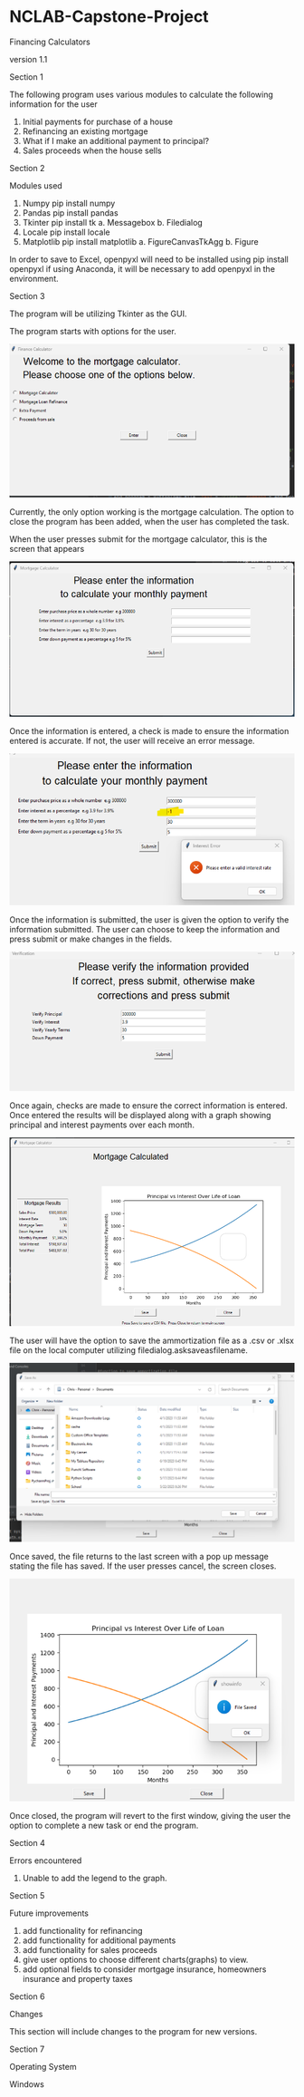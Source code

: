 # NCLAB-Capstone-Project

Financing Calculators

version 1.1

Section 1

The following program uses various modules to calculate the following information for the user

1. Initial payments for purchase of a house
2. Refinancing an existing mortgage
3. What if I make an additional payment to principal?
4. Sales proceeds when the house sells

Section 2

Modules used

1. Numpy  pip install numpy
2. Pandas pip install pandas
3. Tkinter pip install tk
    a. Messagebox
    b. Filedialog
4. Locale pip install locale
5. Matplotlib pip install matplotlib
    a. FigureCanvasTkAgg
    b. Figure

In order to save to Excel, openpyxl will need to be installed using pip install openpyxl
    if using Anaconda, it will be necessary to add openpyxl in the environment.    

Section 3    

The program will be utilizing Tkinter as the GUI.

The program starts with options for the user.

![Alt text](image.png)

Currently, the only option working is the mortgage calculation.
The option to close the program has been added, when the user has completed the task.

When the user presses submit for the mortgage calculator, this is the screen that appears

![Alt text](image-1.png)

Once the information is entered, a check is made to ensure 
the information entered is accurate.
If not, the user will receive an error message.

![Alt text](image-3.png)

Once the information is submitted, the user is given the option to verify the information submitted.
The user can choose to keep the information and press submit or make changes in the fields.

![Alt text](image-4.png)

Once again, checks are made to ensure the correct information is entered.  Once entered the results
will be displayed along with a graph showing principal and interest payments over each month.  


![img_1.png](img_1.png)

The user will have the option to save the ammortization file as a .csv  or .xlsx file on the local computer
utilizing filedialog.asksaveasfilename.

![Alt text](image-5.png)

Once saved, the file returns to the last screen with a pop up message stating the file has saved.  If the user
presses cancel, the screen closes.

![Alt text](image-6.png)

Once closed, the program will revert to the first window, giving the user the option to 
complete a new task or end the program.

Section 4

Errors encountered

1.  Unable to add the legend to the graph.

Section 5

Future improvements

1. add functionality for refinancing
2. add functionality for additional payments
3. add functionality for sales proceeds
4. give user options to choose different charts(graphs) to view.
5. add optional fields to consider mortgage insurance, homeowners insurance
   and property taxes

Section 6

Changes

This section will include changes to the program for new versions.

Section 7

Operating System

Windows








